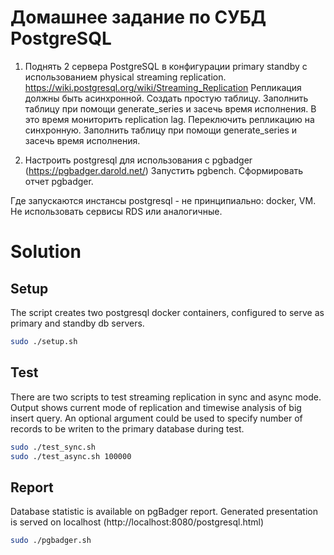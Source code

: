 # Домашнее задание по СУБД PostgreSQL

1. Поднять 2 сервера PostgreSQL в конфигурации primary standby с
использованием physical streaming replication.
https://wiki.postgresql.org/wiki/Streaming_Replication
Репликация должны быть асинхронной.
Создать простую таблицу.
Заполнить таблицу при помощи generate_series и засечь время исполнения. В
это время мониторить replication lag.
Переключить репликацию на синхронную.
Заполнить таблицу при помощи generate_series и засечь время исполнения.

2. Настроить postgresql для использования с pgbadger (https://pgbadger.darold.net/)
Запустить pgbench. Сформировать отчет pgbadger.

Где запускаются инстансы postgresql - не принципиально: docker, VM. Не использовать
сервисы RDS или аналогичные.

# Solution

## Setup
The script creates two postgresql docker containers, configured to serve as primary and standby db servers.
```sh
sudo ./setup.sh
```
## Test
There are two scripts to test streaming replication in sync and async mode.
Output shows current mode of replication and timewise analysis of big insert query.
An optional argument could be used to specify number of records to be writen to the primary database during test.
```sh
sudo ./test_sync.sh
sudo ./test_async.sh 100000
```
## Report
Database statistic is available on pgBadger report.
Generated presentation is served on localhost (http://localhost:8080/postgresql.html)
```sh
sudo ./pgbadger.sh
```
